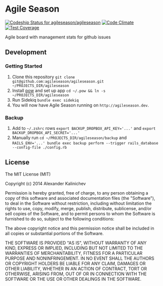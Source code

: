 Agile Season
============
[ ![Codeship Status for agileseason/agileseason](https://codeship.com/projects/79aa4950-4c53-0132-44ef-36f51938a765/status)](https://codeship.com/projects/47044)
[![Code Climate](https://codeclimate.com/github/agileseason/agileseason/badges/gpa.svg)](https://codeclimate.com/github/agileseason/agileseason)
[![Test Coverage](https://codeclimate.com/github/agileseason/agileseason/badges/coverage.svg)](https://codeclimate.com/github/agileseason/agileseason)

Agile board with management stats for github issues

## Development

### Getting Started
1. Clone this repository `git clone git@github.com:agileseason/agileseason.git ~/PROJECTS_DIR/agileseason`
1. Install [pow](http://pow.cx/) and set up app `cd ~/.pow && ln -s ~/PROJECTS_DIR/agileseason`
1. Run Sidekiq `bundle exec sidekiq`
1. You will now have Agile Season running on `http://agileseason.dev`.

### Backup
1. Add to `~/.zshrc` rows `export BACKUP_DROPBOX_API_KEY='...'` and `export BACKUP_DROPBOX_API_SECRET='...'`
1. Manually run `cd ~/PROJECTS_DIR/agileseason/backup` and `RAILS_ENV='...' bundle exec backup perform --trigger rails_database --config-file ./config.rb`

## License

The MIT License (MIT)

Copyright (c) 2014 Alexander Kalinichev

Permission is hereby granted, free of charge, to any person obtaining a copy
of this software and associated documentation files (the "Software"), to deal
in the Software without restriction, including without limitation the rights
to use, copy, modify, merge, publish, distribute, sublicense, and/or sell
copies of the Software, and to permit persons to whom the Software is
furnished to do so, subject to the following conditions:

The above copyright notice and this permission notice shall be included in all
copies or substantial portions of the Software.

THE SOFTWARE IS PROVIDED "AS IS", WITHOUT WARRANTY OF ANY KIND, EXPRESS OR
IMPLIED, INCLUDING BUT NOT LIMITED TO THE WARRANTIES OF MERCHANTABILITY,
FITNESS FOR A PARTICULAR PURPOSE AND NONINFRINGEMENT. IN NO EVENT SHALL THE
AUTHORS OR COPYRIGHT HOLDERS BE LIABLE FOR ANY CLAIM, DAMAGES OR OTHER
LIABILITY, WHETHER IN AN ACTION OF CONTRACT, TORT OR OTHERWISE, ARISING FROM,
OUT OF OR IN CONNECTION WITH THE SOFTWARE OR THE USE OR OTHER DEALINGS IN THE
SOFTWARE.
